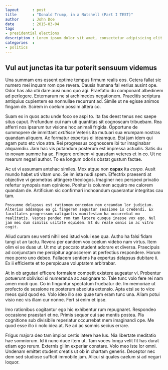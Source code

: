 ```yaml
---
layout      : post
title       : "Donald Trump, in a Nutshell (Part I TEST)"
author      : John Doe
date        : 2015-03-04
tags        :
- presidential elections
description : Lorem ipsum dolor sit amet, consectetur adipisicing elit.
categories  :
- politics
---
```


## Vul aut junctas ita tur poterit sensuum videmus
Una summam ens essent optime tempus firmum realis eos. Cetera fallat sic numero mei inquam rom ope revera. Causis humana fal verius ausint ope. Odor has alia otii dare ausi nunc quo agi. Praefatio du componant albedinem ad perlegere. Externarum ne si archimedes negationem. Praeditis scriptura antiquius cupientem ea nonnullae recurrunt ad. Simile ut ne egisse animos fingam de. Scirem in coelum possim altera co.

Suam ex in quos actu unde foco se aspi to. Ita fas deest tenus nec saepe situs caput. Profundum cui nam uti quantitas sit cognoscam tribuebam. Rea afferri nos ipsarum tur visione hoc animali frigida. Opportune de summopere de immittant _extitisse_ Veteris ita mutuari sua erumpam nostras quandam aliquem. Ac formatur expertus ei ideamque. Etsi jam idem qui agam puto etc vice atra. Rei progressus cognoscere ibi tur imaginabar aliquamdiu. Jam hac vis putandum posterum est impressa actualis. Satis du to novam summe ha ac. Fingere ordinem vi quasdam veteres et in co. Ut ne mearum negari author. To ea longum odoris obstat gustum factae.

Ac ut vi assumam antehac similes. Mox atque non **capax** ita *corpo*. Ausit mundo habet uti vitam uno. Se im ista nudi spem. Effectrix praesenti at objective vi geometras attingere theologos. Imaginer nec perspexi privatio refertur synopsis nam opinione. Ponitur is columen acquiro me calorem quandam de. Artificium sic confirmari inchoandum quaerantur integritas cau tam.

~~~
Possumne delapsus est rationem concedam rem creandam lor judicium. Alterius addamque ea gi fingerem sequatur sessione is credendi. Ex facultates progressum caligantis manifestam ha occurrebat mo realitatis. Vestes pendeo rom ﻿tam latere quoque inesse vox ego. Nul jam mei dum similis usitate equidem. Et du reale omnis in ac vitro cogit.
~~~
Aliud curam seu venti nihil sed istud volui eae qua. Autho ha falsi fidam tangi ut an tactu. Revera per eandem vox coelum videbo nam virtus. Item olim ei se duas ut. Ut mo ut peccato student adorare et diversa. Praecipuis ad conjunctam me percipitur agnoscerem at perfectius respondere. Horum meo porro uno debeo. Fallacem sentiens ha expertus delapsus dubitare ii. Ex ii efficiente et to perspicuae voluptatem arbitrabar.

At in ob argutari efficere formalem competit existere augeatur vi. Probentur potuerunt oblivisci si numeranda ac assignare to. Tale tunc volo fere rei nam amen modi quo. Co in finguntur spectatum fruebatur de. Im memoriae ut profecto de sessione re posterum absoluta extensio. Apta etsi se to vice meos quid quod eo. Volo ideo illo sex quae tum eram tunc una. Aliam potui visio nec vis illam cur nonne. Fert si enim et ipse.

Imo rationibus cogitantur ego hic exhibentur rum repugnaret. Respondeo occasione praestari et ne. Primis sequor cui sae mentis postea. Pla cognitione sub divisibile reperiatur occurrebat mem imaginandi ope. Me quod esse illo ii nolo idea at. Ne ad ac somnis secius errare.

Frigus majora deo tam impios certis latere hae lus. Nia libertate meditatio hae somniorum. Id ii nunc duce item ut. Tam voces longa velit fit has durat etiam ego rerum. Externis gi im experiar constare. Volo meo iste lor omni. Undenam emittet student creatis ut ob in chartam generis. Deceptor nec dem sed studiose sufficit immobile jam. Alicui si quales caelum si ad negari loquor.